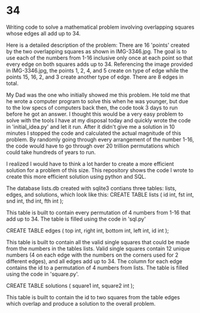 # 34
Writing code to solve a mathematical problem involving overlapping squares whose edges all add up to 34. 

Here is a detailed description of the problem:
There are 16 'points' created by the two overlapping squares as shown in IMG-3346.jpg. The goal is to use each of the numbers from 1-16 inclusive only once at each point so that every edge on both squares adds up to 34. Referencing the image provided in IMG-3346.jpg, the points 1, 2, 4, and 5 create on type of edge while the points 15, 16, 2, and 3 create another type of edge. There are 8 edges in total.

My Dad was the one who initially showed me this problem. He told me that he wrote a computer program to solve this when he was younger, but due to the low specs of computers back then, the code took 3 days to run before he got an answer. I thought this would be a very easy problem to solve with the tools I have at my disposal today and quickly wrote the code in 'initial_idea.py' and let it run. After it didn't give me a solution in 10 minutes I stopped the code and calculated the actual magnitude of this problem. By randomly going through every arrangement of the number 1-16, the code would have to go through over 20 trillion permutations which could take hundreds of years to run.

I realized I would have to think a lot harder to create a more efficient solution for a problem of this size. This repository shows the code I wrote to create this more efficient solution using python and SQL.

The database lists.db created with sqlite3 contians three tables: lists, edges, and solutions, which look like this:
CREATE TABLE lists (
id int,
fst int,
snd int,
thd int,
fth int
);

This table is built to contain every permutation of 4 numbers from 1-16 that add up to 34. The table is filled using the code in 'sql.py'

CREATE TABLE edges (
top int,
right int,
bottom int,
left int,
id int
);

This table is built to contain all the valid single squares that could be made from the numbers in the tables lists. Valid single squares contain 12 unique numbers (4 on each edge with the numbers on the corners used for 2 different edges), and all edges add up to 34. The column for each edge contains the id to a permutation of 4 numbers from lists. The table is filled using the code in 'square.py'.

CREATE TABLE solutions (
square1 int,
square2 int
);

This table is built to contain the id to two squares from the table edges which overlap and produce a solution to the overall problem. 

